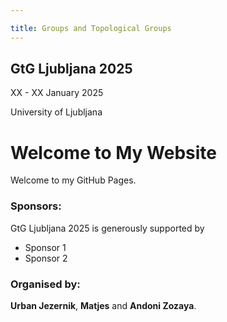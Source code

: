 ```yaml
---

title: Groups and Topological Groups
---
```


<div class="subtitle">
  <h2> GtG Ljubljana 2025</h2>
  <p>XX - XX January 2025</p>
  <p>University of Ljubljana</p>
</div>

# Welcome to My Website

Welcome to my GitHub Pages.

### Sponsors:

GtG Ljubljana 2025 is generously supported by

- Sponsor 1
- Sponsor 2

### Organised by:

**Urban Jezernik**, **Matjes** and **Andoni Zozaya**.
